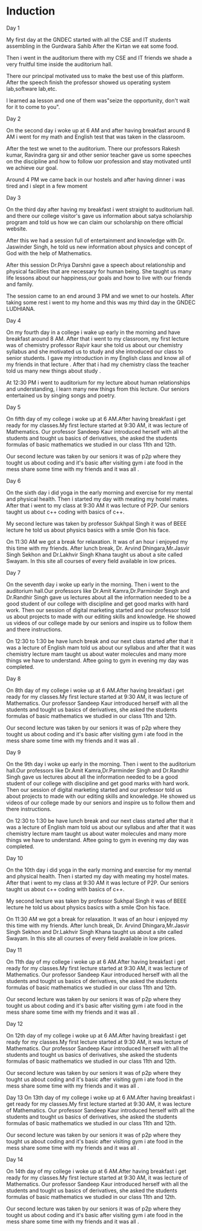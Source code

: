 # Induction

 
Day 1

My first day at the GNDEC started with all the CSE and IT students 
assembling in the Gurdwara Sahib 
After the Kirtan we eat some food.

Then i went in the auditorium 
there with my CSE and IT friends 
we shade a very fruitful time inside the auditorium hall.

There our principal motivated uss 
to make the best use of this platform. After the speech finish the professor showed us operating system lab,software lab,etc.

I learned aa lesson and one of 
them was"seize the opportunity,
don't wait for it to come to you".

Day 2

On the second day i woke  up at 
6 AM and after having breakfast 
around 8 AM i went for my math and English test that was taken in the 
classroom. 

After the test we wnet to the auditorium. There our professors 
Rakesh kumar, Ravindra garg sir
and other senior teacher gave us some speeches on the discipline 
and how to follow uor profession
and stay motivated until we achieve 
our goal.

Around 4 PM we came back in our hostels and  after having dinner i 
was tired and i slept in a few  moment 


Day 3

On the third day after having my breakfast i went straight to auditorium hall. and there our college visitor's gave us information about satya scholarship program and told us how we can claim our scholarship on there official website.

After this we had a session full of 
entertainment and knowledge with Dr.
Jaswinder Singh, he told us new 
information about physics and concept of God with the help of Mathematics.

After this session Dr.Priya Darshni 
gave a speech about relationship and physical facilities that are necessary for human being. She taught us many life lessons about our happiness,our goals and how to 
live with our friends and family.

The session came to an end around 
3 PM and we wnet to our hostels.
After taking some rest i went to my home and this was my third day in the GNDEC LUDHIANA.

Day 4

On my fourth day in a college i wake up early in the morning and have breakfast around 8 AM. After that i went to my classroom, my first lecture was of chemistry professor Rajvir kaur she told us about our chemistry syllabus and she motivated us to study and she introduced our class to senior students.
I gave my introduction in my English class and know all of my friends in that lecture . After that i had my chemistry class the teacher told us many new things about study .

At 12:30 PM i went to auditorium for my lecture about human relationships and understanding, i learn many new things from this lecture. Our seniors entertained us by singing songs and poetry.


Day 5

On fifth day of my college i woke up at 6 AM.After having breakfast i get ready for my classes.My first lecture started at 9:30 AM, it was lecture of Mathematics. Our professor Sandeep Kaur introduced herself with all the students and tought us basics of derivatives, she asked the students formulas of basic mathematics we studied in our class 11th and 12th.

Our second lecture was taken by our seniors it was of p2p where they tought us about coding and it's basic after visiting gym i ate food in the mess share some time with my friends and it was all .

Day 6

On the sixth day i did yoga in the early morning and exercise for my mental and physical health. Then i started my day with meating my hostel mates. After that i went to my class at 9:30 AM it was lecture of P2P. Our seniors taught us about c++ coding with basics of c++.

My second lecture was taken by professor Sukhpal Singh it was of BEEE lecture he told us about physics basics with a smile 😊on his face.

On 11:30 AM we got a break for relaxation. It was of an hour i enjoyed my this time with my friends. After lunch break, Dr. Arvind Dhingara,Mr.Jasvir Singh Sekhon and Dr.Lakhvir Singh Khana taught us about a site called Swayam. In this site all courses of every field available in low prices.

Day 7

On the seventh day i woke up early in the morning. Then i went to the auditorium hall.Our professors like Dr.Amit Kamra,Dr.Parminder Singh and Dr.Randhir Singh gave us lectures about all the information needed to be a good student of our college with discipline and get good marks with hard work. Then our session of digital marketing started and our professor told us about projects to made with our editing skills and knowledge. He showed us videos of our college made by our seniors and inspire us to follow them and there instructions.

On 12:30 to 1:30 be have lunch break and our next class started after that it was a lecture of English mam told us about our syllabus and after that it was chemistry lecture mam taught us about water molecules and many more things we have to understand. Aftee going to gym in evening my day was completed.

Day 8

On 8th day of my college i woke up at 6 AM.After having breakfast i get ready for my classes.My first lecture started at 9:30 AM, it was lecture of Mathematics. Our professor Sandeep Kaur introduced herself with all the students and tought us basics of derivatives, she asked the students formulas of basic mathematics we studied in our class 11th and 12th.

Our second lecture was taken by our seniors it was of p2p where they tought us about coding and it's basic after visiting gym i ate food in the mess share some time with my friends and it was all .

Day 9


On the 9th day i woke up early in the morning. Then i went to the auditorium hall.Our professors like Dr.Amit Kamra,Dr.Parminder Singh and Dr.Randhir Singh gave us lectures about all the information needed to be a good student of our college with discipline and get good marks with hard work. Then our session of digital marketing started and our professor told us about projects to made with our editing skills and knowledge. He showed us videos of our college made by our seniors and inspire us to follow them and there instructions.

On 12:30 to 1:30 be have lunch break and our next class started after that it was a lecture of English mam told us about our syllabus and after that it was chemistry lecture mam taught us about water molecules and many more things we have to understand. Aftee going to gym in evening my day was completed.

Day 10

On the 10th day i did yoga in the early morning and exercise for my mental and physical health. Then i started my day with meating my hostel mates. After that i went to my class at 9:30 AM it was lecture of P2P. Our seniors taught us about c++ coding with basics of c++.

My second lecture was taken by professor Sukhpal Singh it was of BEEE lecture he told us about physics basics with a smile 😊on his face.

On 11:30 AM we got a break for relaxation. It was of an hour i enjoyed my this time with my friends. After lunch break, Dr. Arvind Dhingara,Mr.Jasvir Singh Sekhon and Dr.Lakhvir Singh Khana taught us about a site called Swayam. In this site all courses of every field available in low prices.


Day 11


On 11th day of my college i woke up at 6 AM.After having breakfast i get ready for my classes.My first lecture started at 9:30 AM, it was lecture of Mathematics. Our professor Sandeep Kaur introduced herself with all the students and tought us basics of derivatives, she asked the students formulas of basic mathematics we studied in our class 11th and 12th.

Our second lecture was taken by our seniors it was of p2p where they tought us about coding and it's basic after visiting gym i ate food in the mess share some time with my friends and it was all .


Day 12

On 12th day of my college i woke up at 6 AM.After having breakfast i get ready for my classes.My first lecture started at 9:30 AM, it was lecture of Mathematics. Our professor Sandeep Kaur introduced herself with all the students and tought us basics of derivatives, she asked the students formulas of basic mathematics we studied in our class 11th and 12th.

Our second lecture was taken by our seniors it was of p2p where they tought us about coding and it's basic after visiting gym i ate food in the mess share some time with my friends and it was all .


Day 13
On 13th day of my college i woke up at 6 AM.After having breakfast i get ready for my classes.My first lecture started at 9:30 AM, it was lecture of Mathematics. Our professor Sandeep Kaur introduced herself with all the students and tought us basics of derivatives, she asked the students formulas of basic mathematics we studied in our class 11th and 12th.

Our second lecture was taken by our seniors it was of p2p where they tought us about coding and it's basic after visiting gym i ate food in the mess share some time with my friends and it was all .


Day 14

On 14th day of my college i woke up at 6 AM.After having breakfast i get ready for my classes.My first lecture started at 9:30 AM, it was lecture of Mathematics. Our professor Sandeep Kaur introduced herself with all the students and tought us basics of derivatives, she asked the students formulas of basic mathematics we studied in our class 11th and 12th.

Our second lecture was taken by our seniors it was of p2p where they tought us about coding and it's basic after visiting gym i ate food in the mess share some time with my friends and it was all .
